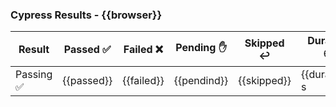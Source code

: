 ### Cypress Results - {{browser}}

| Result |Passed :white_check_mark: | Failed :x:|Pending :hand:|Skipped :leftwards_arrow_with_hook:|Duration :clock8: |
|--|--|--|--|--|--|
|Passing :white_check_mark:  | {{passed}}|{{failed}}|{{pendind}}|{{skipped}}| {{duration}} s|